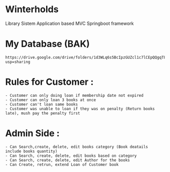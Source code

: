 # Winterholds
Library Sistem Application based MVC Springboot framework

# My Database (BAK)
    https://drive.google.com/drive/folders/1d3WLq6s5BcIpzGUZcl1c7lCEpQQgqT88?usp=sharing


# Rules for Customer :
    - Customer can only doing loan if membership date not expired
    - Customer can only loan 3 books at once
    - Customer can't loan same books
    - Customer was unable to loan if they was on penalty (Return books late), mush pay the penalty first

# Admin Side :
    - Can Search,create, delete, edit books category (Book deatails include books quantity)
    - Can Search, create, delete, edit books based on category
    - Can Search, create, delete, edit Author for the books
    - Can Create, retrun, extend Loan of Customer book

      
